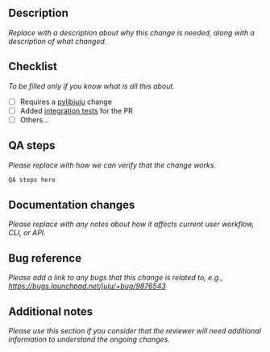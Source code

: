 ## Description

*Replace with a description about why this change is needed, along with a description of what changed.*

## Checklist

*To be filled only if you know what is all this about.*

 - [ ] Requires a [pylibjuju](https://github.com/juju/python-libjuju) change
 - [ ] Added [integration tests](https://github.com/juju/juju/tree/develop/tests) for the PR
 - [ ] Others...

## QA steps

*Please replace with how we can verify that the change works.*

```sh
QA steps here
```

## Documentation changes

*Please replace with any notes about how it affects current user workflow, CLI, or API.*

## Bug reference

*Please add a link to any bugs that this change is related to, e.g., https://bugs.launchpad.net/juju/+bug/9876543*

## Additional notes
*Please use this section if you consider that the reviewer will need additional information to understand the ongoing changes.*
